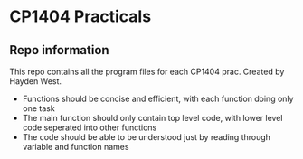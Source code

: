 # CP1404 Practicals

## Repo information

This repo contains all the program files for each CP1404 prac. Created by Hayden West.

- Functions should be concise and efficient, with each function doing only one task
- The main function should only contain top level code, with lower level code seperated into other functions
- The code should be able to be understood just by reading through variable and function names

